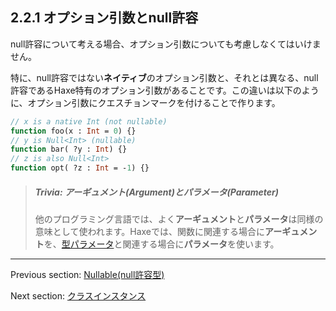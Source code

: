 ## 2.2.1 オプション引数とnull許容

null許容について考える場合、オプション引数についても考慮しなくてはいけません。

特に、null許容ではない**ネイティブ**のオプション引数と、それとは異なる、null許容であるHaxe特有のオプション引数があることです。この違いは以下のように、オプション引数にクエスチョンマークを付けることで作ります。

```haxe
// x is a native Int (not nullable)
function foo(x : Int = 0) {}
// y is Null<Int> (nullable)
function bar( ?y : Int) {}
// z is also Null<Int>
function opt( ?z : Int = -1) {}
```

> ##### Trivia: アーギュメント(Argument)とパラメータ(Parameter)
>
> 他のプログラミング言語では、よく**アーギュメント**と**パラメータ**は同様の意味として使われます。Haxeでは、関数に関連する場合に**アーギュメント**を、[型パラメータ](type-system-type-parameters.md)と関連する場合に**パラメータ**を使います。

---

Previous section: [Nullable(null許容型)](types-nullability.md)

Next section: [クラスインスタンス](types-class-instance.md)
